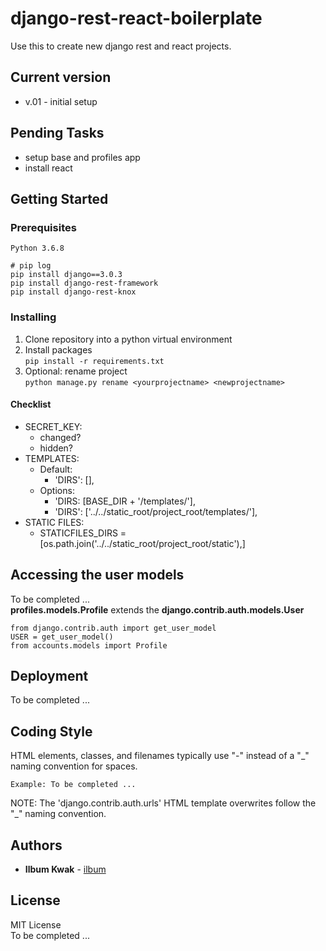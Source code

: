# django-rest-react-boilerplate

Use this to create new django rest and react projects.

## Current version

* v.01 - initial setup

## Pending Tasks

* setup base and profiles app
* install react

## Getting Started

### Prerequisites

```
Python 3.6.8

# pip log
pip install django==3.0.3
pip install django-rest-framework
pip install django-rest-knox
```

### **Installing**

1. Clone repository into a python virtual environment
2. Install packages\
`pip install -r requirements.txt`
3. Optional: rename project\
`python manage.py rename <yourprojectname> <newprojectname>`

#### Checklist
* SECRET_KEY:
    * changed?
    * hidden?
* TEMPLATES:
    * Default:
        * 'DIRS': [],
    * Options:
        * 'DIRS: [BASE_DIR + '/templates/'],
        * 'DIRS': ['../../static_root/project_root/templates/'],
* STATIC FILES:
    * STATICFILES_DIRS = [os.path.join('../../static_root/project_root/static'),]

## Accessing the user models

To be completed ...\
**profiles.models.Profile** extends the **django.contrib.auth.models.User**

```
from django.contrib.auth import get_user_model
USER = get_user_model()
from accounts.models import Profile  
```

## Deployment

To be completed ...

## Coding Style

HTML elements, classes, and filenames typically use "-" instead of a "_" naming convention for spaces.

```
Example: To be completed ...
```

NOTE: The 'django.contrib.auth.urls' HTML template overwrites follow the "_" naming convention.

## Authors

* **Ilbum Kwak** - [ilbum](https://github.com/ilbum)

## License

MIT License\
To be completed ...
